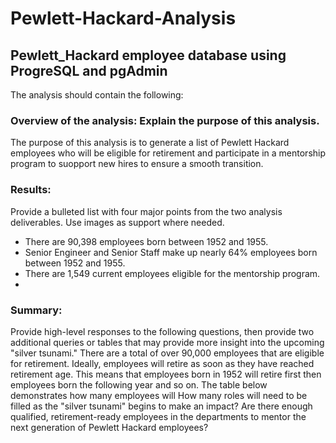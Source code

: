 # Pewlett-Hackard-Analysis
## Pewlett_Hackard employee database using ProgreSQL and pgAdmin

The analysis should contain the following:

### Overview of the analysis: Explain the purpose of this analysis.
The purpose of this analysis is to generate a list of Pewlett Hackard employees who will be eligible for retirement and participate in a mentorship program to suopport new hires to ensure a smooth transition.

### Results: 
Provide a bulleted list with four major points from the two analysis deliverables. Use images as support where needed.
- There are 90,398 employees born between 1952 and 1955.
- Senior Engineer and Senior Staff make up nearly 64% employees born between 1952 and 1955.
- There are 1,549 current employees eligible for the mentorship program.
- 
### Summary:
Provide high-level responses to the following questions, then provide two additional queries or tables that may provide more insight into the upcoming "silver tsunami."
There are a total of over 90,000 employees that are eligible for retirement. Ideally, employees will retire as soon as they have reached retirement age. This means that employees born in 1952 will retire first then employees born the following year and so on. The table below demonstrates how many employees will
How many roles will need to be filled as the "silver tsunami" begins to make an impact?
Are there enough qualified, retirement-ready employees in the departments to mentor the next generation of Pewlett Hackard employees?
